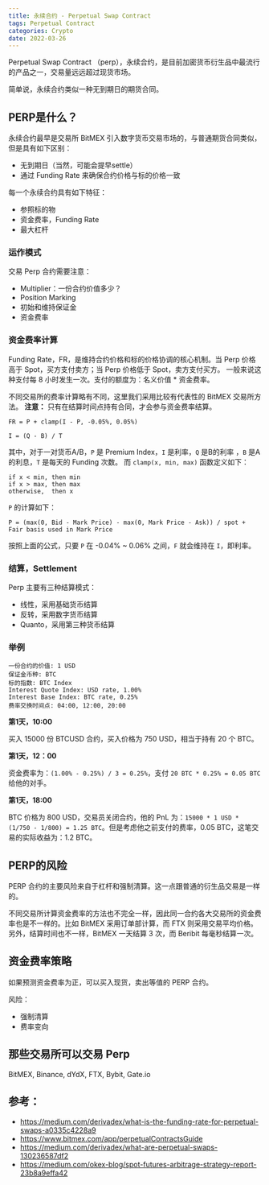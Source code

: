 ```yaml
---
title: 永续合约 - Perpetual Swap Contract
tags: Perpetual Contract
categories: Crypto
date: 2022-03-26
---
```


Perpetual Swap Contract （perp），永续合约，是目前加密货币衍生品中最流行的产品之一，交易量远远超过现货市场。

简单说，永续合约类似一种无到期日的期货合同。

## PERP是什么？

永续合约最早是交易所 BitMEX 引入数字货币交易市场的，与普通期货合同类似，但是具有如下区别：

- 无到期日（当然，可能会提早settle）
- 通过 Funding Rate 来确保合约价格与标的价格一致

每一个永续合约具有如下特征：

- 参照标的物
- 资金费率，Funding Rate
- 最大杠杆

### 运作模式

交易 Perp 合约需要注意：

- Multiplier：一份合约价值多少？
- Position Marking
- 初始和维持保证金
- 资金费率

### 资金费率计算

Funding Rate，FR，是维持合约价格和标的价格协调的核心机制。当 Perp 价格高于 Spot，买方支付卖方；当 Perp 价格低于 Spot，卖方支付买方。
一般来说这种支付每 8 小时发生一次。支付的额度为：名义价值 * 资金费率。

不同交易所的费率计算略有不同，这里我们采用比较有代表性的 BitMEX 交易所方法。
**注意：** 只有在结算时间点持有合同，才会参与资金费率结算。

`FR = P + clamp(I - P, -0.05%, 0.05%)`

`I = (Q - B) / T`

其中，对于一对货币A/B，`P` 是 Premium Index，`I` 是利率，`Q` 是B的利率 ，`B` 是A的利息，`T` 是每天的 Funding 次数。
而 `clamp(x, min, max)` 函数定义如下：

```text
if x < min, then min
if x > max, then max
otherwise,  then x
```

`P` 的计算如下：

`P = (max(0, Bid - Mark Price) - max(0, Mark Price - Ask)) / spot + Fair basis used in Mark Price`

按照上面的公式，只要 `P` 在 -0.04% ~ 0.06% 之间，`F` 就会维持在 `I`，即利率。

### 结算，Settlement

Perp 主要有三种结算模式：

- 线性，采用基础货币结算
- 反转，采用数字货币结算
- Quanto，采用第三种货币结算

### 举例

```text
一份合约的价值: 1 USD
保证金币种: BTC
标的指数: BTC Index
Interest Quote Index: USD rate, 1.00%
Interest Base Index: BTC rate, 0.25%
费率交换时间点: 04:00, 12:00, 20:00
```

**第1天，10:00**

买入 15000 份 BTCUSD 合约，买入价格为 750 USD，相当于持有 20 个 BTC。

**第1天，12：00**

资金费率为：`(1.00% - 0.25%) / 3 = 0.25%`，支付 `20 BTC * 0.25% = 0.05 BTC` 给他的对手。

**第1天，18:00**

BTC 价格为 800 USD，交易员关闭合约，他的 PnL 为：`15000 * 1 USD * (1/750 - 1/800) = 1.25 BTC`。但是考虑他之前支付的费率，0.05 BTC，这笔交易的实际收益为：1.2 BTC。

## PERP的风险

PERP 合约的主要风险来自于杠杆和强制清算。这一点跟普通的衍生品交易是一样的。

不同交易所计算资金费率的方法也不完全一样，因此同一合约各大交易所的资金费率也是不一样的。比如 BitMEX 采用订单部计算，而 FTX 则采用交易平均价格。另外，结算时间也不一样，BitMEX 一天结算 3 次，而 Beribit 每毫秒结算一次。

## 资金费率策略

如果预测资金费率为正，可以买入现货，卖出等值的 PERP 合约。

风险：

- 强制清算
- 费率变向

## 那些交易所可以交易 Perp

BitMEX, Binance, dYdX, FTX, Bybit, Gate.io

## 参考：

- https://medium.com/derivadex/what-is-the-funding-rate-for-perpetual-swaps-a0335c4228a9
- https://www.bitmex.com/app/perpetualContractsGuide
- https://medium.com/derivadex/what-are-perpetual-swaps-130236587df2
- https://medium.com/okex-blog/spot-futures-arbitrage-strategy-report-23b8a9effa42